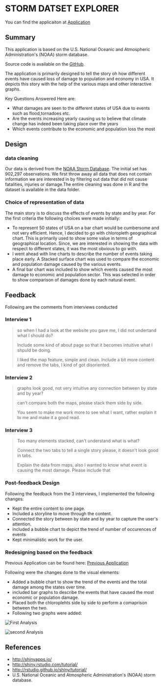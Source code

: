 # STORM DATSET EXPLORER

You can find the applicaiton at [Application](https://github.com/rahulravindran0108/storm-dataset-explorer)

## Summary

This application is based on the U.S. National Oceanic and Atmospheric Administration's (NOAA) storm database.

Source code is available on the [GitHub](https://github.com/rahulravindran0108/storm-dataset-explorer).

The application is primarily designed to tell the story oh how different events have caused loss of damage to population and economy in USA. It depicts this story with the help of the various maps and other interactive graphs.

Key Questions Answered Here are:

- What damages are seen to the different states of USA due to events such as flood,tornadoes etc.
- Are the events increasing yearly causing us to believe that climate change has indeed been taking place over the years
- Which events contribute to the economic and population loss the most

## Design

### data cleaning

Our data is derived from the [NOAA Storm Database](https://d396qusza40orc.cloudfront.net/repdata%2Fdata%2FStormData.csv.bz2). The initial set has 902,297 observations. We first throw away all data that does not contain information we are interested in by filtering out data that did not cause fatalities, injuries or damage.The entire cleaning was done in R and the dataset is available in the data folder.

### Choice of representation of data

The main story is to discuss the effects of events by state and by year.
For the first criteria the following choices were made initially:

- To represent 50 states of USA on a bar chart would be cumbersome and not very efficient. Hence, I decided to go with chloropleth geographical chart. This is primarily used to show some value in terms of geographical location. Since, we are interested in showing the data with respect to different states, it was the most obvious to go with.
- I went ahead with line charts to describe the number of events taking place early. A Stacked surface chart was used to compare the economic and population damage caused by the various events.
- A final bar chart was included to show which events caused the most damage to economic and population sector. This was selected in order to show comparison of damages done by each natural event.

## Feedback

Following are the comments from interviews conducted

### Interview 1

> so when I had a look at the website you gave me, I did not undertand what I should do?
>
> Include some kind of about page so that it becomes intuitive what I shpuld be doing.
>
> I liked the map feature, simple and clean. Include a bit more content and remove the tabs, I kind of got disoriented.

### Interview 2
> graphs look good, not very intuitive any connection between by state and by year?
>
> can't compare both the maps, please stack them side by side.
>
> You seem to make me work more to see what I want, rather explain it to me and make it a good read.

### Interview 3
> Too many elements stacked, can't understand what is what?
>
> Connect the two tabs to tell a single story please, it doesn't look good in tabs.
>
> Explain the data from maps, also I wanted to know what event is causing the most damage. Please include that

### Post-feedback Design

Following the feedback from the 3 interviews, I implemented the following changes:

- Kept the entire content to one page.
- Included a storyline to move through the content.
- Connected the story between by state and by year to capture the user's attention.
- included a bubble chart to depict the trend of number of occurences of events
- Kept minimalistic work for the user.

### Redesigning based on the feedback
Previous Application can be found here: [Previous Application](https://rahulravindran.shinyapps.io/assignment/)

Following were the changes done to the visual elements:

- Added a bubble chart to show the trend of the events and the total damage among the states over time.
- included bar graphs to describe the events that have caused the most economic or population damage.
- Placed both the chloroplehts side by side to perform a comaprison between the two.
- Following two graphs were added:

![First Analysis](https://raw.github.com/rahulravindran0108/storm-dataset-explorer/master/www/1.png)

![second Analysis](https://raw.github.com/rahulravindran0108/storm-dataset-explorer/master/www/2.png)

## References

- http://shinyapps.io/
- http://shiny.rstudio.com/tutorial/
- http://rstudio.github.io/shiny/tutorial/
- U.S. National Oceanic and Atmospheric Administration's (NOAA) storm database.

